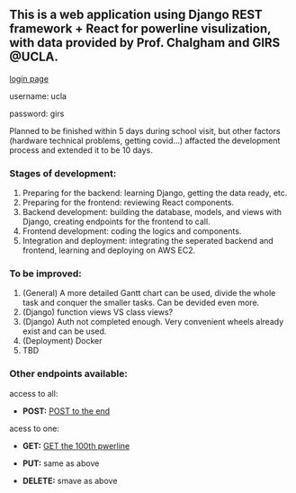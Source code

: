 ## This is a web application using Django REST framework + React for powerline visulization, with data provided by Prof. Chalgham and GIRS @UCLA.

[login page](http://ec2-52-53-245-35.us-west-1.compute.amazonaws.com:3000/)

username: ucla

password: girs


Planned to be finished within 5 days during school visit, but other factors (hardware technical problems, getting covid...) affacted the development process and extended it to be 10 days.

### Stages of development: 

1. Preparing for the backend: learning Django, getting the data ready, etc. 
2. Preparing for the frontend: reviewing React components.
3. Backend development: building the database, models, and views with Django, creating endpoints for the frontend to call.
4. Frontend development: coding the logics and components. 
5. Integration and deployment: integrating the seperated backend and frontend, learning and deploying on AWS EC2.

### To be improved: 

1. (General) A more detailed Gantt chart can be used, divide the whole task and conquer the smaller tasks. Can be devided even more. 
2. (Django) function views VS class views?
3. (Django) Auth not completed enough. Very convenient wheels already exist and can be used. 
4. (Deployment) Docker
5. TBD

### Other endpoints available: 

access to all:

- **POST:** [POST to the end](http://ec2-52-53-245-35.us-west-1.compute.amazonaws.com:8000/list)

acess to one: 

- **GET:** [GET the 100th pwerline](http://ec2-52-53-245-35.us-west-1.compute.amazonaws.com:8000/detail/100)

- **PUT:** same as above

- **DELETE:** smave as above


 
